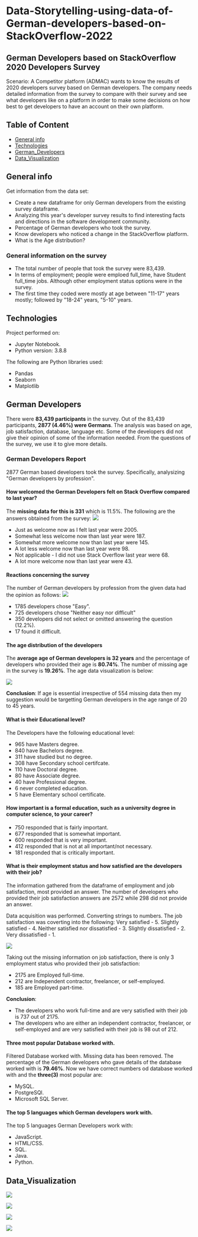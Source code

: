 # Data-Storytelling-using-data-of-German-developers-based-on-StackOverflow-2022

## German Developers based on StackOverflow 2020 Developers Survey
Scenario: A Competitor platform (ADMAC) wants to know the results of 2020 developers survey based on German developers. The company needs detailed information from the survey to compare with their survey and see what developers like on a platform in order to make some decisions on how best to get developers to have an account on their own platform.


## Table of Content
* [General info](#general-info)
* [Technologies](#technologies)
* [German_Developers](#german_developers)
* [Data_Visualization](#data_visualization)


## General info
Get information from the data set:

- Create a new dataframe for only German developers from the existing survey dataframe.
- Analyzing this year's developer survey results to find interesting facts and directions in the software development community.
- Percentage of German developers who took the survey.
- Know developers who noticed a change in the StackOverflow platform.
- What is the Age distribution?

### General information on the survey
- The total number of people that took the survey were 83,439.
- In terms of employment; people were emploed full_time, have Student full_time jobs. Although other employment status options were in the survey.
- The first time they coded were mostly at age between "11-17" years mostly; followed by "18-24" years, "5-10" years.



## Technologies
Project performed on:
* Jupyter Notebook.
* Python version: 3.8.8

The following are Python libraries used:
- Pandas
- Seaborn
- Matplotlib


## German Developers

There were **83,439 participants** in the survey. Out of the 83,439 participants, **2877 (4.46%) were Germans**. The analysis was based on age, job satisfaction, database, language etc. Some of the developers did not give their opinion of some of the information needed. From the questions of the survey, we use it to give more details.

### German Developers Report

2877 German based developers took the survey. Specifically, analysizing "German developers by profession".

#### How welcomed the German Developers felt on Stack Overflow compared to last year?
The **missing data for this is 331** which is 11.5%. The following are the answers obtained from the survey:
![](German%20dev%20Stachflow/feelonstackflow.png)
- Just as welcome now as I felt last year were 2005.
- Somewhat less welcome now than last year were 187.
- Somewhat more welcome now than last year were 145.
- A lot less welcome now than last year were 98.
- Not applicable - I did not use Stack Overflow last year were 68.
- A lot more welcome now than last year were 43.

#### Reactions concerning the survey 
The number of German developers by profession from the given data had the opinion as follows:
 ![](German%20dev%20Stachflow/particatesurvey.png)
- 1785 developers chose "Easy".
- 725 developers chose "Neither easy nor difficult"
- 350 developers did not select or omitted answering the question (12.2%).
- 17 found it difficult.



#### The age distribution of the developers
The **average age of German developers is 32 years** and the percentage of developers who provided their age is **80.74%**. The number of missing age in the survey is **19.26%**.
The age data visualization is below:

![](German%20dev%20Stachflow/agedist.png)

**Conclusion**:
If age is essential irrespective of 554 missing data then my suggestion would be targetting German developers in the age range of 20 to 45 years.

#### What is their Educational level?
The Developers have the following educational level:
- 965 have Masters degree.
- 840 have Bachelors degree.
- 311 have studied but no degree.
- 308 have Secondary school certifcate.
- 110 have Doctoral degree.
- 80 have Associate degree.
- 40 have Professional degree.
- 6 never completed education.
- 5 have Elementary school certificate.

#### How important is a formal education, such as a university degree in computer science, to your career?
- 750 responded that is fairly important.
- 677 responded that is somewhat important.                    
- 600 responded that is very important.
- 412 responded that is not at all important/not necessary.   
- 181 responded that is critically important.                  

#### What is their employment status and how satisfied are the developers with their job?
The information gathered from the dataframe of employment and job satisfaction, most provided an answer. The number of developers who provided their job satisfaction answers are 2572 while 298 did not provide an answer.

Data acquisition was performed. Converting strings to numbers. The job satisfaction was coverting into the following:
Very satisfied - 5.
Slightly satisfied - 4.
Neither satisfied nor dissatisfied - 3.
Slightly dissatisfied - 2.
Very dissatisfied - 1.

![](German%20dev%20Stachflow/employjob.png)

Taking out the missing information on job satisfaction, there is only 3 employment status who provided their job satisfaction:
- 2175 are Employed full-time.                                     
- 212 are Independent contractor, freelancer, or self-employed.     
- 185 are Employed part-time.  
                                    
 **Conclusion**:
 - The developers who work full-time and are very satisfied with their job is 737 out of 2175.
 - The developers who are either an independent contractor, freelancer, or self-employed and are very satisfied with their job is 98 out of 212.

#### Three most popular Database worked with.
Filtered Database worked with. Missing data has been removed. The percentage of the German developers who gave details of the database worked with is **79.46%**.
Now we have correct numbers od database worked with and the **three(3)** most popular are:
- MySQL.
- PostgreSQl.
- Microsoft SQL Server.

#### The top 5 languages which German developers work with.
The top 5 languages German Developers work with:
- JavaScript.
- HTML/CSS.
- SQL.
- Java.
- Python.

## Data_Visualization

![](Stackflow%20images/age.png)

![](Stackflow%20images/categories.png)

![](Stackflow%20images/first.png)

![](Stackflow%20images/status.png)









